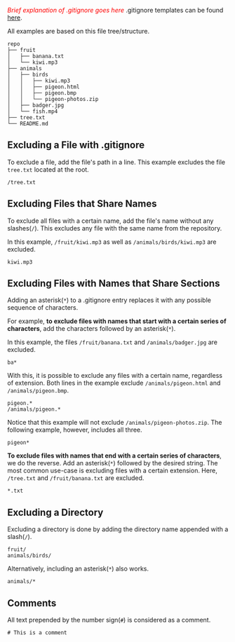 <font style="color:red">*Brief explanation of .gitignore goes here*</font>
.gitignore templates can be found [here](https://github.com/github/gitignore).

All examples are based on this file tree/structure.
```
repo
├── fruit
│   ├── banana.txt
│   └── kiwi.mp3
├── animals
│   ├── birds
│   │   ├── kiwi.mp3
│   │   ├── pigeon.html
│   │   ├── pigeon.bmp
│   │   └── pigeon-photos.zip
│   ├── badger.jpg
│   └── fish.mp4
├── tree.txt
└── README.md
```

## Excluding a File with  .gitignore
To exclude a file, add the file's path in a line. This example excludes the file `tree.txt` located at the root.
```
/tree.txt
```

## Excluding Files that Share Names
To exclude all files with a certain name, add the file's name without any slashes(`/`). This excludes any file with the same name from the repository.

In this example, `/fruit/kiwi.mp3` as well as `/animals/birds/kiwi.mp3` are excluded.
```
kiwi.mp3
```

## Excluding Files with Names that Share Sections
Adding an asterisk(`*`) to a .gitignore entry replaces it with any possible sequence of characters.

For example, **to exclude files with names that start with a certain series of characters**, add the characters followed by an asterisk(`*`).

In this example, the files `/fruit/banana.txt` and `/animals/badger.jpg` are excluded.
```
ba*
```

With this, it is possible to exclude any files with a certain name, regardless of extension. Both lines in the example exclude `/animals/pigeon.html` and `/animals/pigeon.bmp`.
```
pigeon.*
/animals/pigeon.*
```
Notice that this example will not exclude `/animals/pigeon-photos.zip`. The following example, however, includes all three.
```
pigeon*
```

**To exclude files with names that end with a certain series of characters**, we do the reverse. Add an asterisk(`*`) followed by the desired string. The most common use-case is excluding files with a certain extension. Here, `/tree.txt` and `/fruit/banana.txt` are excluded.
```
*.txt
```

## Excluding a Directory
Excluding a directory is done by adding the directory name appended with a slash(`/`).
```
fruit/
animals/birds/
```
Alternatively, including an asterisk(`*`) also works. 
```
animals/*
```

## Comments
All text prepended by the number sign(`#`) is considered as a comment.
```
# This is a comment
```
